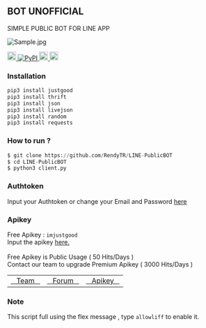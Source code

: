 ## BOT UNOFFICIAL
SIMPLE PUBLIC BOT FOR LINE APP

<img alt="Sample.jpg" src= "https://i.ibb.co/F8Q06Zt/Sample.jpg">
<p>
    <a href="https://imjustgood.com/team" rel="nofollow">
        <img alt="Developer" src="https://img.shields.io/badge/Build%20by-Imjustgood-red" height="20"  style="max-width:100%;">
    </a>
    <a href="http://pypi.org/project/justgood" rel="nofollow">
        <img alt="PyPI" src="https://img.shields.io/pypi/v/justgood?label=PyPI" style="max-width:100%;">
    </a>
    <a href="https://github.com/RendyTR/LINE-PublicBOT" rel="nofollow">
        <img alt="Update" src="https://img.shields.io/github/last-commit/rendytr/LINE-PublicBOT?color=green&label=Update" height="20" style="max-width:100%;">
    </a>
    <a href="https://github.com/RendyTR" rel="nofollow">
        <img alt="VIEWS" src="https://komarev.com/ghpvc/?username=RendyTR&label=Views" height="20" style="max-width:100%;">
    </a>
</p>

### Installation
```python
pip3 install justgood
pip3 install thrift
pip3 install json
pip3 install livejson
pip3 install random
pip3 install requests
```

### How to run ?
``` python
$ git clone https://github.com/RendyTR/LINE-PublicBOT
$ cd LINE-PublicBOT
$ python3 client.py
```

### Authtoken
Input your Authtoken or change your Email and Password <a href="https://github.com/RendyTR/LINE-PublicBOT/blob/main/data/login.json">here</a>

### Apikey
Free Apikey : ```imjustgood```
<br>Input the apikey <a href="https://github.com/RendyTR/LINE-PublicBOT/blob/2119f04bcdf6fe33eec71f6746fd0bbb57d31b85/data/api.json#L2">here.</a>
<br><br>Free Apikey is Public Usage ( 50 Hits/Days )
<br>Contact our team to upgrade Premium Apikey ( 3000 Hits/Days )

<table>
    <tbody>
        <tr>
          <td><a href="http://imjustgood.com/team">&nbsp;&nbsp;&nbsp;Team&nbsp;&nbsp;&nbsp;</a></td>
          <td><a href="http://api.imjustgood.com/custom/forum">&nbsp;&nbsp;&nbsp;Forum&nbsp;&nbsp;&nbsp;</a></td>
          <td><a href="http://api.imjustgood.com/intro">&nbsp;&nbsp;&nbsp;Apikey&nbsp;&nbsp;&nbsp;</a></td>
        </tr>
    <tbody>   
<table>

### Note
This script full using the flex message , type ```allowliff``` to enable it.
